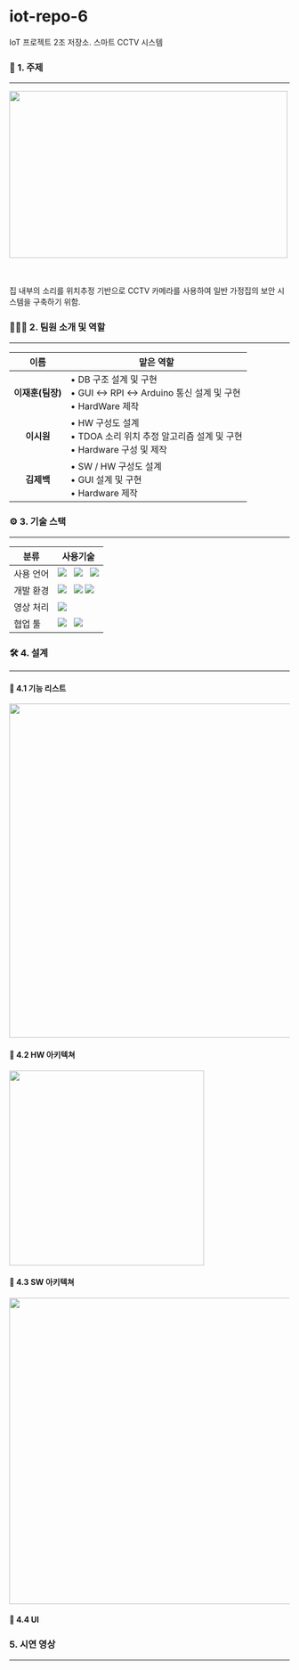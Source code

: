 # iot-repo-6
IoT 프로젝트 2조 저장소. 스마트 CCTV 시스템


### 🏁 1. 주제 
---
<img src="https://github.com/user-attachments/assets/e42fc367-a340-4e99-bb4f-3f55bb376bb1" width="500" height="300"> 

<br/><br/>
집 내부의 소리를 위치추정 기반으로 CCTV 카메라를 사용하여 일반 가정집의 보안 시스템을 구축하기 위함.


### 👨‍👨‍👦 2. 팀원 소개 및 역할
---

|이름 | 맡은 역할 |
|:-----------:|--------------------------------------------|
|**이재훈(팀장)**| &#8226; DB 구조 설계 및 구현 <br> &#8226; GUI <-> RPI <-> Arduino 통신 설계 및 구현 <br> &#8226; HardWare 제작 |
|**이시원**| &#8226; HW 구성도 설계 <br> &#8226; TDOA 소리 위치 추정 알고리즘 설계 및 구현 <br> &#8226; Hardware 구성 및 제작 |
|**김제백**| &#8226; SW / HW 구성도 설계 <br> &#8226; GUI 설계 및 구현 <br> &#8226; Hardware 제작 |

### ⚙ 3. 기술 스택 
---

|분류| 사용기술|
|-----|-----------------------------------------------------------|
|사용 언어| <img src="https://img.shields.io/badge/Python-3776AB?style=for-the-badge&logo=python&logoColor=white"> &nbsp; <img src="https://img.shields.io/badge/C++-00599C?style=for-the-badge&logo=cplusplus&logoColor=white"> &nbsp; <img src="https://img.shields.io/badge/mysql-4479A1?style=for-the-badge&logo=mysql&logoColor=white"> | 
|개발 환경     | <img src="https://img.shields.io/badge/RASPBERRY PI-A22846?style=for-the-badge&logo=raspberrypi&logoColor=white"> &nbsp; <img src="https://img.shields.io/badge/ARDUINO-00878F?style=for-the-badge&logo=arduino&logoColor=white">  <img src="https://img.shields.io/badge/PYQT5-83B81A?style=for-the-badge&logo=pyqt5&logoColor=white">     |
|영상 처리     | <img src="https://img.shields.io/badge/OPENCV-A22846?style=for-the-badge&logo=opencv&logoColor=white"> |
|협업 툴     | <img src="https://img.shields.io/badge/SLACK-4A154B?style=for-the-badge&logo=slack&logoColor=white"> &nbsp; <img src="https://img.shields.io/badge/DISCORD-5865F2?style=for-the-badge&logo=discord&logoColor=white">                  |

### 🛠 4. 설계 
---

#### 📌 4.1 기능 리스트 

 <img src="https://github.com/user-attachments/assets/d444690a-f4e6-40ec-833c-e33b15fe1b54" width5="600" height="600"> 

#### 📌 4.2 HW 아키텍쳐  

 <img src="https://github.com/user-attachments/assets/22a1bc53-93f6-4b57-b8b7-a514a00504d4" width5="600" height="350"> 

#### 📌 4.3 SW 아키텍쳐  

  <img src="https://github.com/user-attachments/assets/1ea0912f-e838-4edc-9945-ed3799042a58" width5="1200" height="550"> 

#### 📌 4.4 UI  
 
### 5. 시연 영상
---
